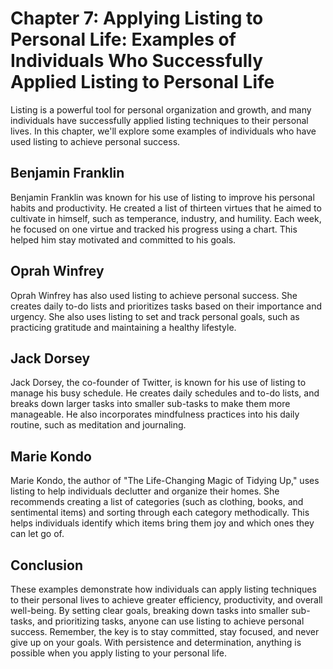 Chapter 7: Applying Listing to Personal Life: Examples of Individuals Who Successfully Applied Listing to Personal Life
=======================================================================================================================

Listing is a powerful tool for personal organization and growth, and many individuals have successfully applied listing techniques to their personal lives. In this chapter, we'll explore some examples of individuals who have used listing to achieve personal success.

Benjamin Franklin
-----------------

Benjamin Franklin was known for his use of listing to improve his personal habits and productivity. He created a list of thirteen virtues that he aimed to cultivate in himself, such as temperance, industry, and humility. Each week, he focused on one virtue and tracked his progress using a chart. This helped him stay motivated and committed to his goals.

Oprah Winfrey
-------------

Oprah Winfrey has also used listing to achieve personal success. She creates daily to-do lists and prioritizes tasks based on their importance and urgency. She also uses listing to set and track personal goals, such as practicing gratitude and maintaining a healthy lifestyle.

Jack Dorsey
-----------

Jack Dorsey, the co-founder of Twitter, is known for his use of listing to manage his busy schedule. He creates daily schedules and to-do lists, and breaks down larger tasks into smaller sub-tasks to make them more manageable. He also incorporates mindfulness practices into his daily routine, such as meditation and journaling.

Marie Kondo
-----------

Marie Kondo, the author of "The Life-Changing Magic of Tidying Up," uses listing to help individuals declutter and organize their homes. She recommends creating a list of categories (such as clothing, books, and sentimental items) and sorting through each category methodically. This helps individuals identify which items bring them joy and which ones they can let go of.

Conclusion
----------

These examples demonstrate how individuals can apply listing techniques to their personal lives to achieve greater efficiency, productivity, and overall well-being. By setting clear goals, breaking down tasks into smaller sub-tasks, and prioritizing tasks, anyone can use listing to achieve personal success. Remember, the key is to stay committed, stay focused, and never give up on your goals. With persistence and determination, anything is possible when you apply listing to your personal life.
